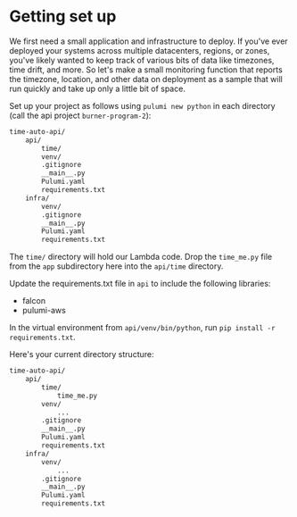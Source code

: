# Getting set up

We first need a small application and infrastructure to deploy. If you've ever deployed your systems across multiple datacenters, regions, or zones, you've likely wanted to keep track of various bits of data like timezones, time drift, and more. So let's make a small monitoring function that reports the timezone, location, and other data on deployment as a sample that will run quickly and take up only a little bit of space.

Set up your project as follows using `pulumi new python` in each directory (call the api project `burner-program-2`):

```bash
time-auto-api/
    api/
        time/
        venv/
        .gitignore
        __main__.py
        Pulumi.yaml
        requirements.txt
    infra/
        venv/
        .gitignore
        __main__.py
        Pulumi.yaml
        requirements.txt
```

The `time/` directory will hold our Lambda code. Drop the `time_me.py` file from the `app` subdirectory here into the `api/time` directory.

Update the requirements.txt file in `api` to include the following libraries:

* falcon
* pulumi-aws

In the virtual environment from `api/venv/bin/python`, run `pip install -r requirements.txt`.

Here's your current directory structure:

```bash
time-auto-api/
    api/
        time/
            time_me.py
        venv/
            ...
        .gitignore
        __main__.py
        Pulumi.yaml
        requirements.txt
    infra/
        venv/
            ...
        .gitignore
        __main__.py
        Pulumi.yaml
        requirements.txt
```
